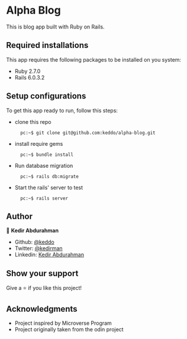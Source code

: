 # Alpha Blog

This is blog app built with Ruby on Rails.

## Required installations
This app requires the following packages to be installed on you system:

* Ruby 2.7.0
* Rails 6.0.3.2

## Setup configurations

To get this app ready to run, follow this steps:

* clone this repo

        pc:~$ git clone git@github.com:keddo/alpha-blog.git

* install require gems

        pc:~$ bundle install

* Run database migration

        pc:~$ rails db:migrate

* Start the rails' server to test

        pc:~$ rails server

## Author

👤 **Kedir Abdurahman**
- Github: [@keddo](https://github.com/keddo)
- Twitter: [@kedirman](https://twitter.com/kedirman)
- Linkedin: [Kedir Abdurahman](https://linkedin.com/in/kedirabdurahman/) 

## Show your support

Give a ⭐️ if you like this project!

## Acknowledgments

- Project inspired by Microverse Program
- Project originally taken from the odin project